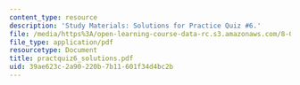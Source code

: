 ```yaml
---
content_type: resource
description: 'Study Materials: Solutions for Practice Quiz #6.'
file: /media/https%3A/open-learning-course-data-rc.s3.amazonaws.com/8-022-physics-ii-electricity-and-magnetism-fall-2002/39ae623c2a90220b7b11601f34d4bc2b_practquiz6_solutions.pdf
file_type: application/pdf
resourcetype: Document
title: practquiz6_solutions.pdf
uid: 39ae623c-2a90-220b-7b11-601f34d4bc2b
---
```

